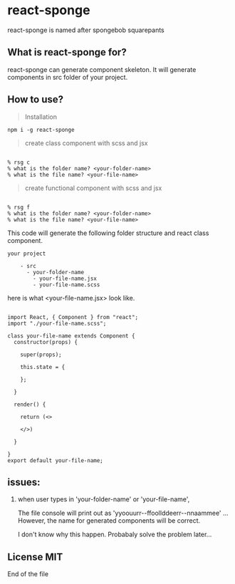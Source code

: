 # react-sponge

react-sponge is named after spongebob squarepants

## What is react-sponge for?

react-sponge can generate component skeleton. It will generate components in src folder of your project.

## How to use?

> Installation

``` code
npm i -g react-sponge
```

> create class component with scss and jsx

``` code

% rsg c 
% what is the folder name? <your-folder-name>
% what is the file name? <your-file-name>

```

> create functional component with scss and jsx

``` code

% rsg f 
% what is the folder name? <your-folder-name>
% what is the file name? <your-file-name>

```

This code will generate the following folder structure and react class component.

``` structure
your project

    - src
      - your-folder-name
        - your-file-name.jsx
        - your-file-name.scss

```

here is what <your-file-name.jsx> look like.

``` code

import React, { Component } from "react";
import "./your-file-name.scss";

class your-file-name extends Component {
  constructor(props) {

    super(props);

    this.state = {

    };

  }

  render() {

    return (<>

    </>)

  }

}
export default your-file-name;

```

## issues: 

1. when user types in 'your-folder-name' or 'your-file-name',

   The file console will print out <your-folder-name> as 'yyoouurr--ffoollddeerr--nnaammee' ...
   However, the name for generated components will be correct. 
   
   I don't know why this happen. Probabaly solve the problem later...

## License MIT

End of the file
